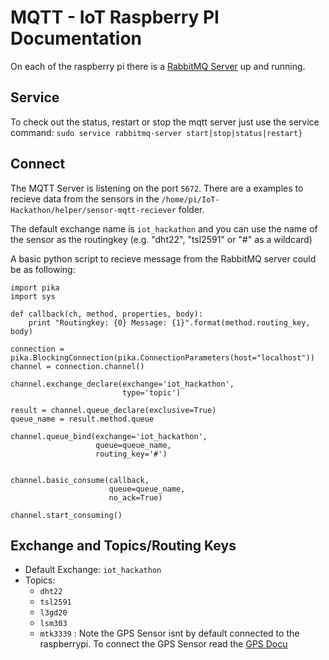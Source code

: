 # MQTT - IoT Raspberry PI Documentation
On each of the raspberry pi there is a [RabbitMQ Server](http://www.rabbitmq.com) up and running.

## Service
To check out the status, restart or stop the mqtt server just use the service command:
```sudo service rabbitmq-server start|stop|status|restart}```

## Connect
The MQTT Server is listening on the port ```5672```.
There are a examples to recieve data from the sensors in the ```/home/pi/IoT-Hackathon/helper/sensor-mqtt-reciever``` folder.

The default exchange name is ```iot_hackathon``` and you can use the name of the sensor as the routingkey (e.g. "dht22", "tsl2591" or "#" as a wildcard)

A basic python script to recieve message from the RabbitMQ server could be as following:
```
import pika
import sys

def callback(ch, method, properties, body):
    print "Routingkey: {0} Message: {1}".format(method.routing_key, body)

connection = pika.BlockingConnection(pika.ConnectionParameters(host="localhost"))
channel = connection.channel()

channel.exchange_declare(exchange='iot_hackathon',
                         type='topic')

result = channel.queue_declare(exclusive=True)
queue_name = result.method.queue

channel.queue_bind(exchange='iot_hackathon',
                   queue=queue_name,
                   routing_key='#')


channel.basic_consume(callback,
                      queue=queue_name,
                      no_ack=True)

channel.start_consuming()
```

## Exchange and Topics/Routing Keys
* Default Exchange: ```iot_hackathon```
* Topics:
  * ```dht22```
  * ```tsl2591```
  * ```l3gd20```
  * ```lsm303```
  * ```mtk3339``` : Note the GPS Sensor isnt by default connected to the raspberrypi. To connect the GPS Sensor read the [GPS Docu](sensors/MTK3339/README.md)
